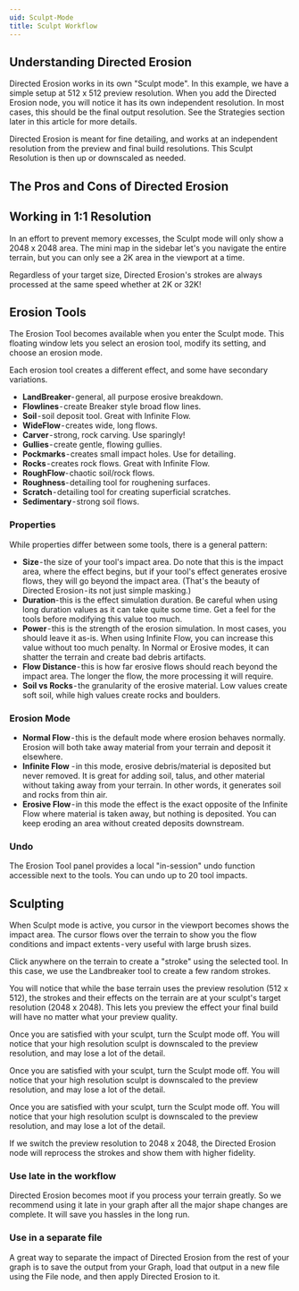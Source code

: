 ```yaml
---
uid: Sculpt-Mode
title: Sculpt Workflow
---
```


## Understanding Directed Erosion
Directed Erosion works in its own "Sculpt mode". In this example, we have a simple setup at 512 x 512 preview resolution. When you add the Directed Erosion node, you will notice it has its own independent resolution. In most cases, this should be the final output resolution. See the Strategies section later in this article for more details.

Directed Erosion is meant for fine detailing, and works at an independent resolution from the preview and final build resolutions. This Sculpt Resolution is then up or downscaled as needed.

## The Pros and Cons of Directed Erosion

## Working in 1:1 Resolution
In an effort to prevent memory excesses, the Sculpt mode will only show a 2048 x 2048 area. The mini map in the sidebar let's you navigate the entire terrain, but you can only see a 2K area in the viewport at a time.

Regardless of your target size, Directed Erosion's strokes are always processed at the same speed whether at 2K or 32K!

## Erosion Tools
The Erosion Tool becomes available when you enter the Sculpt mode. This floating window lets you select an erosion tool, modify its setting, and choose an erosion mode.

Each erosion tool creates a different effect, and some have secondary variations.
- **LandBreaker**- general, all purpose erosive breakdown.
- **Flowlines** - create Breaker style broad flow lines.
- **Soil** - soil deposit tool. Great with Infinite Flow.
- **WideFlow** - creates wide, long flows.
- **Carver** - strong, rock carving. Use sparingly!
- **Gullies** - create gentle, flowing gullies.
- **Pockmarks** - creates small impact holes. Use for detailing.
- **Rocks** - creates rock flows. Great with Infinite Flow.
- **RoughFlow**- chaotic soil/rock flows.
- **Roughness**- detailing tool for roughening surfaces.
- **Scratch** - detailing tool for creating superficial scratches.
- **Sedimentary** - strong soil flows. 

### Properties
While properties differ between some tools, there is a general pattern:

- **Size** - the size of your tool's impact area. Do note that this is the impact area, where the effect begins, but if your tool's effect generates erosive flows, they will go beyond the impact area. (That's the beauty of Directed Erosion - its not just simple masking.)
- **Duration**- this is the effect simulation duration. Be careful when using long duration values as it can take quite some time. Get a feel for the tools before modifying this value too much.
- **Power** - this is the strength of the erosion simulation. In most cases, you should leave it as-is. When using Infinite Flow, you can increase this value without too much penalty. In Normal or Erosive modes, it can shatter the terrain and create bad debris artifacts.
- **Flow Distance** - this is how far erosive flows should reach beyond the impact area.  The longer the flow, the more processing it will require.
- **Soil vs Rocks** - the granularity of the erosive material. Low values create soft soil, while high values create rocks and boulders.

### Erosion Mode

- **Normal Flow** - this is the default mode where erosion behaves normally. Erosion will both take away material from your terrain and deposit it elsewhere.
- **Infinite Flow** - in this mode, erosive debris/material is deposited but never removed. It is great for adding soil, talus, and other material without taking away from your terrain. In other words, it generates soil and rocks from thin air.
- **Erosive Flow** - in this mode the effect is the exact opposite of the Infinite Flow where material is taken away, but nothing is deposited. You can keep eroding an area without created deposits downstream.

### Undo
The Erosion Tool panel provides a local "in-session" undo function accessible next to the tools. You can undo up to 20 tool impacts.


## Sculpting
When Sculpt mode is active, you cursor in the viewport becomes shows the impact area. The cursor flows over the terrain to show you the flow conditions and impact extents - very useful with large brush sizes.

Click anywhere on the terrain to create a "stroke" using the selected tool. In this case, we use the Landbreaker tool to create a few random strokes.

You will notice that while the base terrain uses the preview resolution (512 x 512), the strokes and their effects on the terrain are at your sculpt's target resolution (2048 x 2048). This lets you preview the effect your final build will have no matter what your preview quality.

Once you are satisfied with your sculpt, turn the Sculpt mode off. You will notice that your high resolution sculpt is downscaled to the preview resolution, and may lose a lot of the detail.

Once you are satisfied with your sculpt, turn the Sculpt mode off. You will notice that your high resolution sculpt is downscaled to the preview resolution, and may lose a lot of the detail.

Once you are satisfied with your sculpt, turn the Sculpt mode off. You will notice that your high resolution sculpt is downscaled to the preview resolution, and may lose a lot of the detail.

If we switch the preview resolution to 2048 x 2048, the Directed Erosion node will reprocess the strokes and show them with higher fidelity.


<!--tip-->
### Use late in the workflow
Directed Erosion becomes moot if you process your terrain greatly. So we recommend using it late in your graph after all the major shape changes are complete. It will save you hassles in the long run.

### Use in a separate file
A great way to separate the impact of Directed Erosion from the rest of your graph is to save the output from your Graph, load that output in a new file using the File node, and then apply Directed Erosion to it.
<!--/tip-->